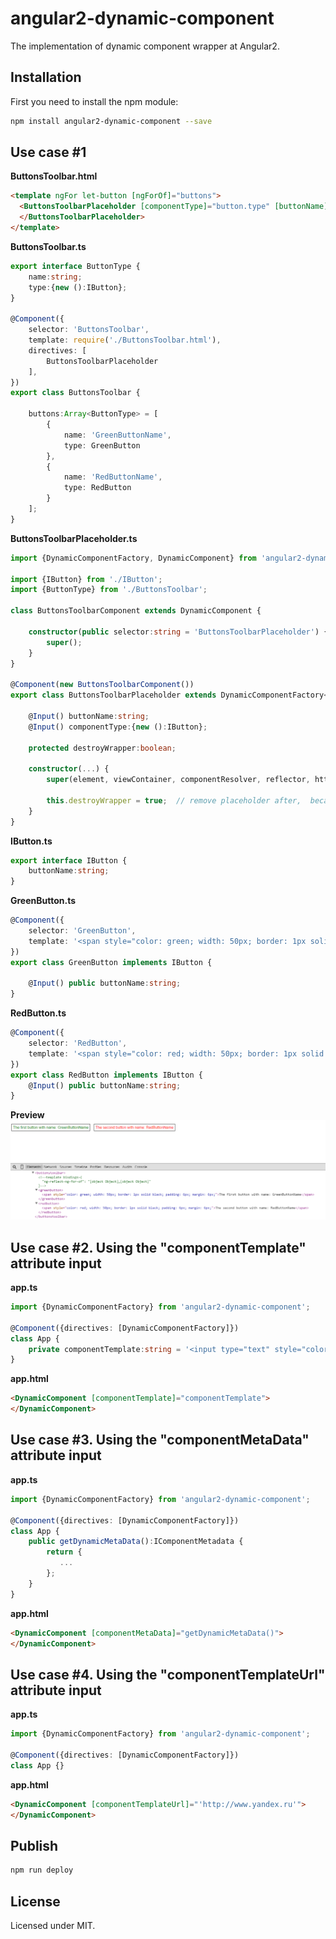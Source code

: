 # angular2-dynamic-component

The implementation of dynamic component wrapper at Angular2.

## Installation

First you need to install the npm module:
```sh
npm install angular2-dynamic-component --save
```

## Use case #1

**ButtonsToolbar.html**
```html
<template ngFor let-button [ngForOf]="buttons">
  <ButtonsToolbarPlaceholder [componentType]="button.type" [buttonName]="button.name">
  </ButtonsToolbarPlaceholder>
</template>
```

**ButtonsToolbar.ts**
```typescript
export interface ButtonType {
    name:string;
    type:{new ():IButton};
}

@Component({
    selector: 'ButtonsToolbar',
    template: require('./ButtonsToolbar.html'),
    directives: [
        ButtonsToolbarPlaceholder
    ],
})
export class ButtonsToolbar {

    buttons:Array<ButtonType> = [
        {
            name: 'GreenButtonName',
            type: GreenButton
        },
        {
            name: 'RedButtonName',
            type: RedButton
        }
    ];
}
```

**ButtonsToolbarPlaceholder.ts**
```typescript
import {DynamicComponentFactory, DynamicComponent} from 'angular2-dynamic-component';

import {IButton} from './IButton';
import {ButtonType} from './ButtonsToolbar';

class ButtonsToolbarComponent extends DynamicComponent {

    constructor(public selector:string = 'ButtonsToolbarPlaceholder') {
        super();
    }
}

@Component(new ButtonsToolbarComponent())
export class ButtonsToolbarPlaceholder extends DynamicComponentFactory<IButton> implements IButton {

    @Input() buttonName:string;
    @Input() componentType:{new ():IButton};
    
    protected destroyWrapper:boolean;

    constructor(...) {
        super(element, viewContainer, componentResolver, reflector, http);
        
        this.destroyWrapper = true;  // remove placeholder after,  because the component is not reset, and the data are not changed
    }
}
```

**IButton.ts**
```typescript
export interface IButton {
    buttonName:string;
}
```

**GreenButton.ts**
```typescript
@Component({
    selector: 'GreenButton',
    template: '<span style="color: green; width: 50px; border: 1px solid black; padding: 6px; margin: 6px;">The first button with name: {{ buttonName }}</span>',
})
export class GreenButton implements IButton {

    @Input() public buttonName:string;
}
```

**RedButton.ts**
```typescript
@Component({
    selector: 'RedButton',
    template: '<span style="color: red; width: 50px; border: 1px solid black; padding: 6px; margin: 6px;">The second button with name: {{ buttonName }}</span>',
})
export class RedButton implements IButton {
    @Input() public buttonName:string;
}
```

**Preview**
![Preview](demo/preview.png)

## Use case #2. Using the "componentTemplate" attribute input
**app.ts**
```typescript
import {DynamicComponentFactory} from 'angular2-dynamic-component';

@Component({directives: [DynamicComponentFactory]})
class App {
    private componentTemplate:string = '<input type="text" style="color: green; width: 100px;" [(ngModel)]="model" (ngModelChange)="onChange($event)"/>';
}
```

**app.html**
```html
<DynamicComponent [componentTemplate]="componentTemplate">
</DynamicComponent>
```

## Use case #3. Using the "componentMetaData" attribute input
**app.ts**
```typescript
import {DynamicComponentFactory} from 'angular2-dynamic-component';

@Component({directives: [DynamicComponentFactory]})
class App {
    public getDynamicMetaData():IComponentMetadata {
        return {
           ...
        };
    }
}
```

**app.html**
```html
<DynamicComponent [componentMetaData]="getDynamicMetaData()">
</DynamicComponent>
```

## Use case #4. Using the "componentTemplateUrl" attribute input
**app.ts**
```typescript
import {DynamicComponentFactory} from 'angular2-dynamic-component';

@Component({directives: [DynamicComponentFactory]})
class App {}
```

**app.html**
```html
<DynamicComponent [componentTemplateUrl]="'http://www.yandex.ru'">
</DynamicComponent>
```

## Publish

```sh
npm run deploy
```

## License

Licensed under MIT.